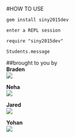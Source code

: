 #HOW TO USE  

`gem install siny2015dev`  

`enter a REPL session`

`require "siny2015dev"`  

`Students.message`  

##brought to you by  
**Braden**  
![](http://i.giphy.com/11KwSr3SElvVQI.gif)  

**Neha**  
![](http://i.giphy.com/14cF3BtmNmSGfC.gif)  

**Jared**  
![](http://i.giphy.com/1241gPGrikextC.gif)  

**Yohan**  
![](http://i.giphy.com/3o85xxKG5W2xv7ZK1y.gif)  




  
    